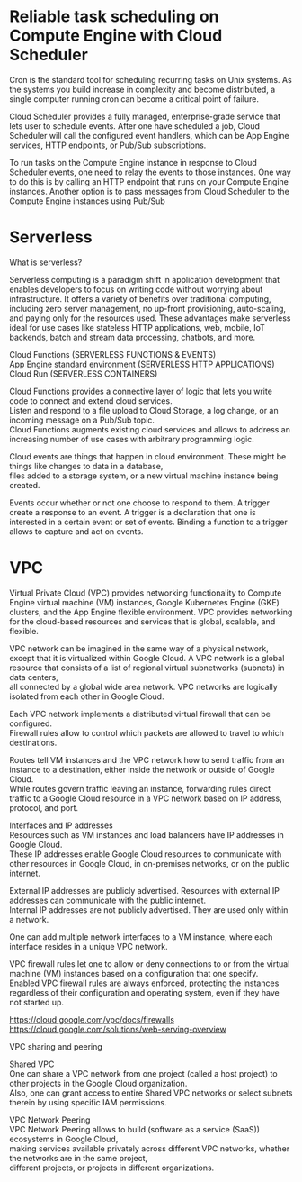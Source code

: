 # Reliable task scheduling on Compute Engine with Cloud Scheduler

Cron is the standard tool for scheduling recurring tasks on Unix systems.
As the systems you build increase in complexity and become distributed, a single computer running cron can become a critical point of failure. 

Cloud Scheduler provides a fully managed, enterprise-grade service that lets user to schedule events.
After one have scheduled a job, Cloud Scheduler will call the configured event handlers, which can be App Engine services, HTTP endpoints, or Pub/Sub subscriptions.

To run tasks on the Compute Engine instance in response to Cloud Scheduler events, one need to relay the events to those instances. 
One way to do this is by calling an HTTP endpoint that runs on your Compute Engine instances.
Another option is to pass messages from Cloud Scheduler to the Compute Engine instances using Pub/Sub

# Serverless

What is serverless?

Serverless computing is a paradigm shift in application development that enables developers to focus on writing code without worrying about infrastructure. 
It offers a variety of benefits over traditional computing, including zero server management, no up-front provisioning, auto-scaling, and paying only for the resources used. 
These advantages make serverless ideal for use cases like stateless HTTP applications, web, mobile, IoT backends, batch and stream data processing, chatbots, and more.

Cloud Functions (SERVERLESS FUNCTIONS & EVENTS)                                                                                                             
App Engine standard environment (SERVERLESS HTTP APPLICATIONS)                                                                                                  
Cloud Run (SERVERLESS CONTAINERS)                                                                                                                               

Cloud Functions provides a connective layer of logic that lets you write code to connect and extend cloud services.                                    
Listen and respond to a file upload to Cloud Storage, a log change, or an incoming message on a Pub/Sub topic.                                            
Cloud Functions augments existing cloud services and allows to address an increasing number of use cases with arbitrary programming logic.                    

Cloud events are things that happen in cloud environment. These might be things like changes to data in a database,                                         
files added to a storage system, or a new virtual machine instance being created.                                           

Events occur whether or not one choose to respond to them. A trigger create a response to an event.
A trigger is a declaration that one is interested in a certain event or set of events. Binding a function to a trigger allows to capture and act on events.

# VPC

Virtual Private Cloud (VPC) provides networking functionality to Compute Engine virtual machine (VM) instances, 
Google Kubernetes Engine (GKE) clusters, and the App Engine flexible environment. 
VPC provides networking for the cloud-based resources and services that is global, scalable, and flexible.

VPC network can be imagined in the same way of a physical network, except that it is virtualized within Google Cloud. 
A VPC network is a global resource that consists of a list of regional virtual subnetworks (subnets) in data centers,                          
all connected by a global wide area network. VPC networks are logically isolated from each other in Google Cloud.                                    

Each VPC network implements a distributed virtual firewall that can be configured.                                                                      
Firewall rules allow to control which packets are allowed to travel to which destinations.                                                                            

Routes tell VM instances and the VPC network how to send traffic from an instance to a destination, either inside the network or outside of Google Cloud.          
While routes govern traffic leaving an instance, forwarding rules direct traffic to a Google Cloud resource in a VPC network based on IP address, protocol, and port.

Interfaces and IP addresses                                                                                                                               
Resources such as VM instances and load balancers have IP addresses in Google Cloud.                                                                    
These IP addresses enable Google Cloud resources to communicate with other resources in Google Cloud, in on-premises networks, or on the public internet.          

External IP addresses are publicly advertised. Resources with external IP addresses can communicate with the public internet.                                    
Internal IP addresses are not publicly advertised. They are used only within a network.                                                                             

One can add multiple network interfaces to a VM instance, where each interface resides in a unique VPC network.                                                            

VPC firewall rules let one to allow or deny connections to or from the virtual machine (VM) instances based on a configuration that one specify.                 
Enabled VPC firewall rules are always enforced, protecting the instances regardless of their configuration and operating system, even if they have not started up.    

https://cloud.google.com/vpc/docs/firewalls                                                                                                       
https://cloud.google.com/solutions/web-serving-overview

VPC sharing and peering                                                                                                                                   
 
Shared VPC                                                                                                                                                        
One can share a VPC network from one project (called a host project) to other projects in the Google Cloud organization.                                        
Also, one can grant access to entire Shared VPC networks or select subnets therein by using specific IAM permissions.                                   

VPC Network Peering                                                                                                                                          
VPC Network Peering allows to build (software as a service (SaaS)) ecosystems in Google Cloud,                                                                       
making services available privately across different VPC networks, whether the networks are in the same project,                                                       
different projects, or projects in different organizations.                                                                              
